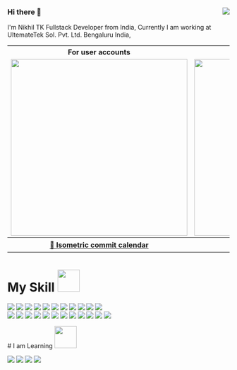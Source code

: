 ### Hi there 👋<img align="right" src="https://visitor-badge.laobi.icu/badge?page_id=tknikhil.tknikhil">
I'm Nikhil TK Fullstack Developer from India, Currently I am working at UltemateTek Sol. Pvt. Ltd. Bengaluru India,  
<table>
  <tr>
    <th align="center">For user accounts</th>
    <th align="center">For organization accounts</th>
  </tr>
  <tr>
    <td align="center">
<img alt="" width="400" src="" alt=""></img>
</td>
<td align="center">
<img alt="" width="400" src="[https://github.com/lowlighter/metrics/blob/examples/metrics.organization.svg](https://github.com/tknikhil/tknikhil/blob/main/metrics.organization.svg)" alt=""></img>
</td>
  </tr>
<!--   <tr>
    <th colspan="2" align="center">
      <h3><a href="/README.md#-plugins">🧩 Customizable with 47 plugins and 335 options!</a></h3>
    </th>
  </tr> -->
  <tr>
    <th><a href="source/plugins/isocalendar/README.md">📅 Isometric commit calendar</a></th>
    <th><a href="source/plugins/languages/README.md">🈷️ Languages activity</a></th>
  </tr>
</table>

# My Skill <img src="https://media.giphy.com/media/mGcNjsfWAjY5AEZNw6/giphy.gif" width="50">
<p>
    <img src="https://img.shields.io/badge/-Visual%20Studio%20Code-23A9F2?style=flat-square&logo=Visual%20Studio%20Code&logoColor=white"/>
    <img src="https://img.shields.io/badge/-Github-181717?style=flat-square&logo=GitHub&logoColor=white"/>
    <img src="https://img.shields.io/badge/-Git-F44D27?style=flat-square&logo=Git&logoColor=white"/>
    <img src="https://img.shields.io/badge/-NPM-CB3837?style=flat-square&logo=NPM&logoColor=white"/>
    <img src="https://img.shields.io/badge/-SpringBoot-0B6623?style=flat-square&logo=Springboot&logoColor=white"/>
    <img src="https://img.shields.io/badge/-Angular-0079BF?style=flat-square&logo=Angular&logoColor=white"/>
    <img src="https://img.shields.io/badge/-GitLab-E01563?style=flat-square&logo=GitLab&logoColor=white"/>
    <img src="https://img.shields.io/badge/-Docker-FA6400?style=flat-square&logo=Docker&logoColor=white"/>
    <img src="https://img.shields.io/badge/-Kubernetes-F29111?style=flat-square&logo=Kubernetes&logoColor=white"/>
    <img src="https://img.shields.io/badge/-MySQL-5849BE?style=flat-square&logo=MySQL&logoColor=white"/>
    <img src="https://img.shields.io/badge/-PostGreSQL-000000?style=flat-square&logo=PostGreSQL&logoColor=white"/><br/>
    <img src="https://img.shields.io/badge/-React-42B883?style=flat-square&logo=React&logoColor=white"/>
    <img src="https://img.shields.io/badge/-AWS-F55247?style=flat-square&logo=AWS CloudFormation&logoColor=white"/>
    <img src="https://img.shields.io/badge/-React Native-E74430?style=flat-square&logo=React&logoColor=white"/>
    <img src="https://img.shields.io/badge/-Flutter-FF4785?style=flat-square&logo=Flutter&logoColor=white"/>
    <img src="https://img.shields.io/badge/-Ionic-1C78C0?style=flat-square&logo=Ionic&logoColor=white"/>
    <img src="https://img.shields.io/badge/-Karma-4B32C3?style=flat-square&logo=Karma&logoColor=white"/>
    <img src="https://img.shields.io/badge/-Jasmine-E34F26?style=flat-square&logo=Jasmine&logoColor=white"/>
    <img src="https://img.shields.io/badge/-Jest-1572B6?style=flat-square&logo=Jest&logoColor=white"/>
    <img src="https://img.shields.io/badge/-Jenkins-A80030?style=flat-square&logo=Jenkins&logoColor=white"/>
    <img src="https://img.shields.io/badge/-Google%20Cloud-4285F4?style=flat-square&logo=Google%20Cloud&logoColor=white"/>
    <img src="https://img.shields.io/badge/-Intelij-123F6D?style=flat-square&logo=JetBrains&logoColor=white"/>
    <img src="https://img.shields.io/badge/-Spring Tools Suit-222F29?style=flat-square&logo=spring-tool&logoColor=white"/>
  </p>
  # I am Learning <img src="https://media.giphy.com/media/mGcNjsfWAjY5AEZNw6/giphy.gif" width="50">
  <p>
    <img src="https://img.shields.io/badge/-Python-23A9F2?style=flat-square&logo=Python&logoColor=white"/>
    <img src="https://img.shields.io/badge/-Machine Learning-181717?style=flat-square&logo=Machine Learning&logoColor=white"/>
    <img src="https://img.shields.io/badge/-Git-F44D27?style=flat-square&logo=Git&logoColor=white"/>
    <img src="https://img.shields.io/badge/-NPM-CB3837?style=flat-square&logo=NPM&logoColor=white"/>

  </p>
